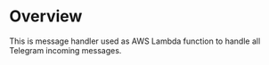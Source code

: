 # Overview
This is message handler used as AWS Lambda function to handle all Telegram incoming messages.